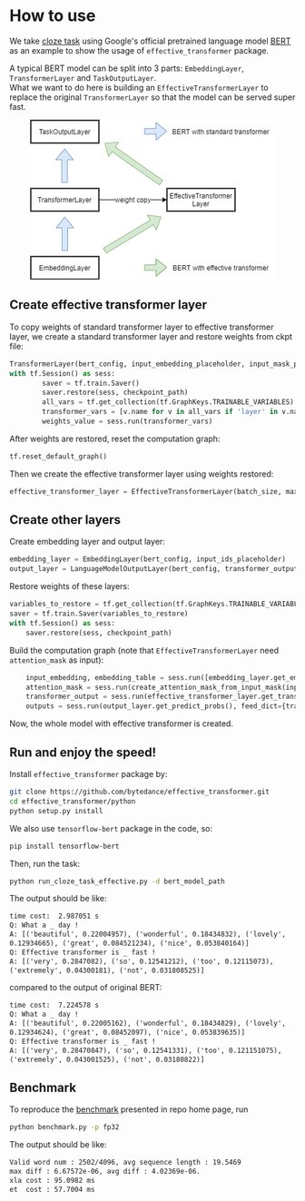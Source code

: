 # How to use  
  
We take [cloze task](https://en.wikipedia.org/wiki/Cloze_test) using Google's official pretrained language model [BERT](https://storage.googleapis.com/bert_models/2020_02_20/uncased_L-12_H-768_A-12.zip) as an example to show the usage of `effective_transformer` package.  
  
A typical BERT model can be split into 3 parts: `EmbeddingLayer`, `TransformerLayer` and `TaskOutputLayer`.   
What we want to do here is building an `EffectiveTransformerLayer` to replace the original `TransformerLayer` so that the model can be served super fast.  
  
<div align=center><img src="./effective_transfmer_bert_example.png"></div>  


  
## Create effective transformer layer
To copy weights of standard transformer layer to effective transformer layer, we create a standard transformer layer and restore weights from ckpt file:
```python
TransformerLayer(bert_config, input_embedding_placeholder, input_mask_placeholder) 
with tf.Session() as sess:  
        saver = tf.train.Saver()  
        saver.restore(sess, checkpoint_path)  
        all_vars = tf.get_collection(tf.GraphKeys.TRAINABLE_VARIABLES)  
        transformer_vars = [v.name for v in all_vars if 'layer' in v.name]  
        weights_value = sess.run(transformer_vars)  
```
After weights are restored, reset the computation graph:
```python
tf.reset_default_graph()  
```
Then we create the effective transformer layer using weights restored:
```python
effective_transformer_layer = EffectiveTransformerLayer(batch_size, max_seq_len, bert_config, attention_mask_placeholder, input_mask_placeholder, input_embedding_placeholder, weights_value)  
```

## Create other layers
Create embedding layer and output layer:
```python
embedding_layer = EmbeddingLayer(bert_config, input_ids_placeholder)  
output_layer = LanguageModelOutputLayer(bert_config, transformer_output_placeholder, embedding_table_placeholder)
```
Restore weights of these layers:
```python
variables_to_restore = tf.get_collection(tf.GraphKeys.TRAINABLE_VARIABLES)  
saver = tf.train.Saver(variables_to_restore)
with tf.Session() as sess:  
	saver.restore(sess, checkpoint_path)
```
Build the computation graph (note that `EffectiveTransformerLayer` need `attention_mask` as input):
```python
	input_embedding, embedding_table = sess.run([embedding_layer.get_embedding_output(), embedding_layer.get_embedding_table()], feed_dict={input_ids_placeholder: input_ids})  
	attention_mask = sess.run(create_attention_mask_from_input_mask(input_ids_tensor, input_mask_tensor))  
	transformer_output = sess.run(effective_transformer_layer.get_transformer_output(), feed_dict={input_embedding_placeholder: input_embedding, attention_mask_placeholder: attention_mask, input_mask_placeholder: input_mask})  
	outputs = sess.run(output_layer.get_predict_probs(), feed_dict={transformer_output_placeholder: transformer_output, embedding_table_placeholder: embedding_table})
```
Now, the whole model with effective transformer is created.

## Run and enjoy the speed!
Install `effective_transformer` package by:
```bash
git clone https://github.com/bytedance/effective_transformer.git
cd effective_transformer/python
python setup.py install
```
We also use `tensorflow-bert` package in the code, so:
```bash
pip install tensorflow-bert
```
Then, run the task:
```bash
python run_cloze_task_effective.py -d bert_model_path
```
The output should be like:
```
time cost:  2.987051 s
Q: What a _ day !
A: [('beautiful', 0.22004957), ('wonderful', 0.18434832), ('lovely', 0.12934665), ('great', 0.084521234), ('nice', 0.053840164)]
Q: Effective transformer is _ fast !
A: [('very', 0.2847082), ('so', 0.12541212), ('too', 0.12115073), ('extremely', 0.04300181), ('not', 0.031808525)]
```
compared to the output of original BERT:
```
time cost:  7.224578 s
Q: What a _ day !
A: [('beautiful', 0.22005162), ('wonderful', 0.18434829), ('lovely', 0.12934624), ('great', 0.08452097), ('nice', 0.053839635)]
Q: Effective transformer is _ fast !
A: [('very', 0.28470847), ('so', 0.12541331), ('too', 0.121151075), ('extremely', 0.043001525), ('not', 0.03180822)]
```  

## Benchmark
To reproduce the [benchmark](https://github.com/bytedance/effective_transformer#Performance) presented in repo home page, run
```bash
python benchmark.py -p fp32
```
The output should be like:
```
Valid word num : 2502/4096, avg sequence length : 19.5469 
max diff : 6.67572e-06, avg diff : 4.02369e-06.
xla cost : 95.0982 ms
et  cost : 57.7004 ms
```